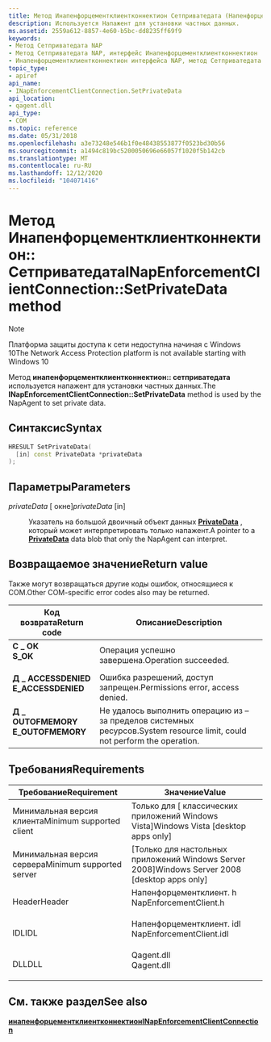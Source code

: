 ```yaml
---
title: Метод Инапенфорцементклиентконнектион Сетприватедата (Напенфорцементклиент. h)
description: Используется Напажент для установки частных данных.
ms.assetid: 2559a612-8857-4e60-b5bc-dd8235ff69f9
keywords:
- Метод Сетприватедата NAP
- Метод Сетприватедата NAP, интерфейс Инапенфорцементклиентконнектион
- Инапенфорцементклиентконнектион интерфейса NAP, метод Сетприватедата
topic_type:
- apiref
api_name:
- INapEnforcementClientConnection.SetPrivateData
api_location:
- qagent.dll
api_type:
- COM
ms.topic: reference
ms.date: 05/31/2018
ms.openlocfilehash: a3e73248e546b1f0e48438553877f0523bd30b56
ms.sourcegitcommit: a1494c819bc5200050696e66057f1020f5b142cb
ms.translationtype: MT
ms.contentlocale: ru-RU
ms.lasthandoff: 12/12/2020
ms.locfileid: "104071416"
---
```

# <a name="inapenforcementclientconnectionsetprivatedata-method"></a><span data-ttu-id="7c87b-106">Метод Инапенфорцементклиентконнектион:: Сетприватедата</span><span class="sxs-lookup"><span data-stu-id="7c87b-106">INapEnforcementClientConnection::SetPrivateData method</span></span>

> [!Note]  
> <span data-ttu-id="7c87b-107">Платформа защиты доступа к сети недоступна начиная с Windows 10</span><span class="sxs-lookup"><span data-stu-id="7c87b-107">The Network Access Protection platform is not available starting with Windows 10</span></span>

 

<span data-ttu-id="7c87b-108">Метод **инапенфорцементклиентконнектион:: сетприватедата** используется напажент для установки частных данных.</span><span class="sxs-lookup"><span data-stu-id="7c87b-108">The **INapEnforcementClientConnection::SetPrivateData** method is used by the NapAgent to set private data.</span></span>

## <a name="syntax"></a><span data-ttu-id="7c87b-109">Синтаксис</span><span class="sxs-lookup"><span data-stu-id="7c87b-109">Syntax</span></span>


```C++
HRESULT SetPrivateData(
  [in] const PrivateData *privateData
);
```



## <a name="parameters"></a><span data-ttu-id="7c87b-110">Параметры</span><span class="sxs-lookup"><span data-stu-id="7c87b-110">Parameters</span></span>

<dl> <dt>

<span data-ttu-id="7c87b-111">*privateData* \[ окне\]</span><span class="sxs-lookup"><span data-stu-id="7c87b-111">*privateData* \[in\]</span></span>
</dt> <dd>

<span data-ttu-id="7c87b-112">Указатель на большой двоичный объект данных [**PrivateData**](/windows/win32/api/naptypes/ns-naptypes-privatedata) , который может интерпретировать только напажент.</span><span class="sxs-lookup"><span data-stu-id="7c87b-112">A pointer to a [**PrivateData**](/windows/win32/api/naptypes/ns-naptypes-privatedata) data blob that only the NapAgent can interpret.</span></span>

</dd> </dl>

## <a name="return-value"></a><span data-ttu-id="7c87b-113">Возвращаемое значение</span><span class="sxs-lookup"><span data-stu-id="7c87b-113">Return value</span></span>

<span data-ttu-id="7c87b-114">Также могут возвращаться другие коды ошибок, относящиеся к COM.</span><span class="sxs-lookup"><span data-stu-id="7c87b-114">Other COM-specific error codes also may be returned.</span></span>



| <span data-ttu-id="7c87b-115">Код возврата</span><span class="sxs-lookup"><span data-stu-id="7c87b-115">Return code</span></span>                                                                                     | <span data-ttu-id="7c87b-116">Описание</span><span class="sxs-lookup"><span data-stu-id="7c87b-116">Description</span></span>                                                        |
|-------------------------------------------------------------------------------------------------|--------------------------------------------------------------------|
| <dl> <span data-ttu-id="7c87b-117"><dt>**С \_ ОК**</dt></span><span class="sxs-lookup"><span data-stu-id="7c87b-117"><dt>**S\_OK** </dt></span></span> </dl>           | <span data-ttu-id="7c87b-118">Операция успешно завершена.</span><span class="sxs-lookup"><span data-stu-id="7c87b-118">Operation succeeded.</span></span><br/>                                    |
| <dl> <span data-ttu-id="7c87b-119"><dt>**Д \_ ACCESSDENIED**</dt></span><span class="sxs-lookup"><span data-stu-id="7c87b-119"><dt>**E\_ACCESSDENIED** </dt></span></span> </dl> | <span data-ttu-id="7c87b-120">Ошибка разрешений, доступ запрещен.</span><span class="sxs-lookup"><span data-stu-id="7c87b-120">Permissions error, access denied.</span></span><br/>                       |
| <dl> <span data-ttu-id="7c87b-121"><dt>**Д \_ OUTOFMEMORY**</dt></span><span class="sxs-lookup"><span data-stu-id="7c87b-121"><dt>**E\_OUTOFMEMORY** </dt></span></span> </dl>  | <span data-ttu-id="7c87b-122">Не удалось выполнить операцию из – за пределов системных ресурсов.</span><span class="sxs-lookup"><span data-stu-id="7c87b-122">System resource limit, could not perform the operation.</span></span><br/> |



 

## <a name="requirements"></a><span data-ttu-id="7c87b-123">Требования</span><span class="sxs-lookup"><span data-stu-id="7c87b-123">Requirements</span></span>



| <span data-ttu-id="7c87b-124">Требование</span><span class="sxs-lookup"><span data-stu-id="7c87b-124">Requirement</span></span> | <span data-ttu-id="7c87b-125">Значение</span><span class="sxs-lookup"><span data-stu-id="7c87b-125">Value</span></span> |
|-------------------------------------|-----------------------------------------------------------------------------------------------------|
| <span data-ttu-id="7c87b-126">Минимальная версия клиента</span><span class="sxs-lookup"><span data-stu-id="7c87b-126">Minimum supported client</span></span><br/> | <span data-ttu-id="7c87b-127">Только для \[ классических приложений Windows Vista\]</span><span class="sxs-lookup"><span data-stu-id="7c87b-127">Windows Vista \[desktop apps only\]</span></span><br/>                                                      |
| <span data-ttu-id="7c87b-128">Минимальная версия сервера</span><span class="sxs-lookup"><span data-stu-id="7c87b-128">Minimum supported server</span></span><br/> | <span data-ttu-id="7c87b-129">\[Только для настольных приложений Windows Server 2008\]</span><span class="sxs-lookup"><span data-stu-id="7c87b-129">Windows Server 2008 \[desktop apps only\]</span></span><br/>                                                |
| <span data-ttu-id="7c87b-130">Header</span><span class="sxs-lookup"><span data-stu-id="7c87b-130">Header</span></span><br/>                   | <dl> <span data-ttu-id="7c87b-131"><dt>Напенфорцементклиент. h</dt></span><span class="sxs-lookup"><span data-stu-id="7c87b-131"><dt>NapEnforcementClient.h</dt></span></span> </dl>   |
| <span data-ttu-id="7c87b-132">IDL</span><span class="sxs-lookup"><span data-stu-id="7c87b-132">IDL</span></span><br/>                      | <dl> <span data-ttu-id="7c87b-133"><dt>Напенфорцементклиент. idl</dt></span><span class="sxs-lookup"><span data-stu-id="7c87b-133"><dt>NapEnforcementClient.idl</dt></span></span> </dl> |
| <span data-ttu-id="7c87b-134">DLL</span><span class="sxs-lookup"><span data-stu-id="7c87b-134">DLL</span></span><br/>                      | <dl> <span data-ttu-id="7c87b-135"><dt>Qagent.dll</dt></span><span class="sxs-lookup"><span data-stu-id="7c87b-135"><dt>Qagent.dll</dt></span></span> </dl>               |



## <a name="see-also"></a><span data-ttu-id="7c87b-136">См. также раздел</span><span class="sxs-lookup"><span data-stu-id="7c87b-136">See also</span></span>

<dl> <dt>

[<span data-ttu-id="7c87b-137">**инапенфорцементклиентконнектион**</span><span class="sxs-lookup"><span data-stu-id="7c87b-137">**INapEnforcementClientConnection**</span></span>](inapenforcementclientconnection.md)
</dt> </dl>

 

 





